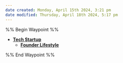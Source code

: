 ```yaml
---
date created: Monday, April 15th 2024, 3:21 pm
date modified: Thursday, April 18th 2024, 5:17 pm
---
```


%% Begin Waypoint %%
- **[Tech Startup](./Tech%20Startup/Tech%20Startup.md)**
	- **[Founder Lifestyle](./Tech%20Startup/Founder%20Lifestyle/Founder%20Lifestyle.md)**

%% End Waypoint %%